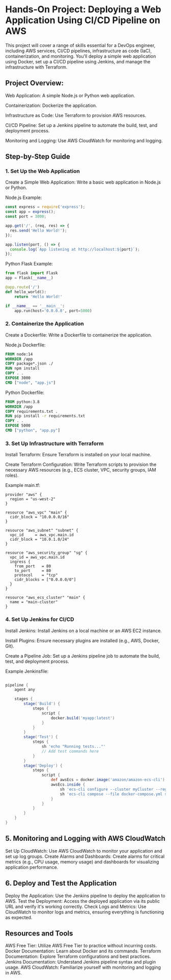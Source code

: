 # Hands-On Project: Deploying a Web Application Using CI/CD Pipeline on AWS

This project will cover a range of skills essential for a DevOps engineer, including AWS services, CI/CD pipelines, infrastructure as code (IaC), containerization, and monitoring. 
You'll deploy a simple web application using Docker, set up a CI/CD pipeline using Jenkins, and manage the infrastructure with Terraform.

## Project Overview:

Web Application: A simple Node.js or Python web application.

Containerization: Dockerize the application.

Infrastructure as Code: Use Terraform to provision AWS resources.

CI/CD Pipeline: Set up a Jenkins pipeline to automate the build, test, and deployment process.

Monitoring and Logging: Use AWS CloudWatch for monitoring and logging.

## Step-by-Step Guide
### 1. Set Up the Web Application
Create a Simple Web Application: Write a basic web application in Node.js or Python.

Node.js Example:

```javascript
const express = require('express');
const app = express();
const port = 3000;

app.get('/', (req, res) => {
  res.send('Hello World!');
});

app.listen(port, () => {
  console.log(`App listening at http://localhost:${port}`);
});
```

Python Flask Example:

``` python
from flask import Flask
app = Flask(__name__)

@app.route('/')
def hello_world():
    return 'Hello World!'

if __name__ == '__main__':
    app.run(host='0.0.0.0', port=5000)
```

### 2. Containerize the Application

Create a Dockerfile: Write a Dockerfile to containerize the application.

Node.js Dockerfile:

```Dockerfile
FROM node:14
WORKDIR /app
COPY package*.json ./
RUN npm install
COPY . .
EXPOSE 3000
CMD ["node", "app.js"]
```

Python Dockerfile:

```Dockerfile
FROM python:3.8
WORKDIR /app
COPY requirements.txt .
RUN pip install -r requirements.txt
COPY . .
EXPOSE 5000
CMD ["python", "app.py"]
```

### 3. Set Up Infrastructure with Terraform

Install Terraform: Ensure Terraform is installed on your local machine.

Create Terraform Configuration: Write Terraform scripts to provision the necessary AWS resources (e.g., ECS cluster, VPC, security groups, IAM roles).

Example main.tf:
```hcl
provider "aws" {
  region = "us-west-2"
}

resource "aws_vpc" "main" {
  cidr_block = "10.0.0.0/16"
}

resource "aws_subnet" "subnet" {
  vpc_id     = aws_vpc.main.id
  cidr_block = "10.0.1.0/24"
}

resource "aws_security_group" "sg" {
  vpc_id = aws_vpc.main.id
  ingress {
    from_port   = 80
    to_port     = 80
    protocol    = "tcp"
    cidr_blocks = ["0.0.0.0/0"]
  }
}

resource "aws_ecs_cluster" "main" {
  name = "main-cluster"
}
```

### 4. Set Up Jenkins for CI/CD

Install Jenkins: Install Jenkins on a local machine or an AWS EC2 instance.

Install Plugins: Ensure necessary plugins are installed (e.g., AWS, Docker, Git).

Create a Pipeline Job: Set up a Jenkins pipeline job to automate the build, test, and deployment process.

Example Jenkinsfile:
```groovy

pipeline {
    agent any

    stages {
        stage('Build') {
            steps {
                script {
                    docker.build('myapp:latest')
                }
            }
        }
        stage('Test') {
            steps {
                sh 'echo "Running tests..."'
                // Add test commands here
            }
        }
        stage('Deploy') {
            steps {
                script {
                    def awsEcs = docker.image('amazon/amazon-ecs-cli')
                    awsEcs.inside {
                        sh 'ecs-cli configure --cluster myCluster --region us-west-2 --default-launch-type EC2'
                        sh 'ecs-cli compose --file docker-compose.yml service up'
                    }
                }
            }
        }
    }
}
```

## 5. Monitoring and Logging with AWS CloudWatch
Set Up CloudWatch: Use AWS CloudWatch to monitor your application and set up log groups.
Create Alarms and Dashboards: Create alarms for critical metrics (e.g., CPU usage, memory usage) and dashboards for visualizing application performance.

## 6. Deploy and Test the Application
Deploy the Application: Use the Jenkins pipeline to deploy the application to AWS.
Test the Deployment: Access the deployed application via its public URL and verify it's working correctly.
Check Logs and Metrics: Use CloudWatch to monitor logs and metrics, ensuring everything is functioning as expected.

## Resources and Tools
AWS Free Tier: Utilize AWS Free Tier to practice without incurring costs.
Docker Documentation: Learn about Docker and its commands.
Terraform Documentation: Explore Terraform configurations and best practices.
Jenkins Documentation: Understand Jenkins pipeline syntax and plugin usage.
AWS CloudWatch: Familiarize yourself with monitoring and logging in AWS.
